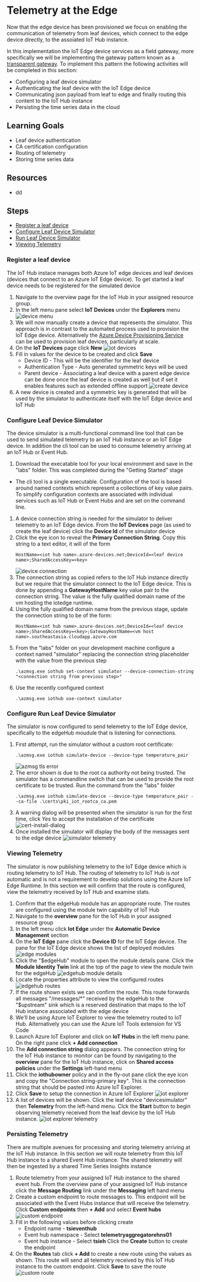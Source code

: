 # Telemetry at the Edge
Now that the edge device has been provisioned we focus on enabling the communication of telemetry from leaf devices, which connect to the edge device directly, to the assoiated IoT Hub instance. 

In this implementation the IoT Edge device services as a field gateway, more specifically we will be implementing the gateway pattern known as a [transparent gateway](https://docs.microsoft.com/en-us/azure/iot-edge/iot-edge-as-gateway?view=iotedge-2018-06). To implement this pattern the following activities will be completed in this section:
- Configuring a leaf device simulator
- Authenticating the leaf device with the IoT Edge device
- Communicating json payload from leaf to edge and finally routing this content to the IoT Hub instance
- Persisting the time series data in the cloud 


## Learning Goals
* Leaf device authentication  
* CA certification configuration
* Routing of telemetry
* Storing time series data


## Resources
* dd

## Steps
* [Register a leaf device](#register-a-leaf-device)
* [Configure Leaf Device Simulator](#configure-leaf-device-simulator)
* [Run Leaf Device Simulator](#run-leaf-device-simulator)
* [Viewing Telemetry](#viewing-telemetry)

### Register a leaf device 
The IoT Hub instace manages both Azure IoT edge devices and leaf devices (devices that connect to an Azure IoT Edge device). To get started a leaf device needs to be registered for the simulated device
1. Navigate to the overview page for the IoT Hub in your assigned resource group. 
1. In the left menu pane select **IoT Devices** under the **Explorers** menu 
![device menu](assets/menu-iothub-device.png)
1. We will now manually create a device that represents the simulator. This approach is in contrast to the automated process used to provision the IoT Edge device. Alternatively the [Azure Device Provisioning Service](https://docs.microsoft.com/en-us/azure/iot-dps/about-iot-dps#when-to-use-device-provisioning-service) can be used to provision leaf devices, particularly at scale. 
1. On the **IoT Devices** page click **New**
![iot devices](assets/iot-devices.png)
2. Fill in values for the device to be created and click **Save**
    - Device ID - This will be the identifier for the leaf device
    - Authentication Type - Auto generated symmetric keys will be used
    - Parent device - Associating a leaf device with a parent edge device can be done once the leaf device is created as well but if set it enables features such as extended offline support
![create device](assets/create-new-device.png)
1. A new device is created and a symmetric key is generated that will be used by the simulator to authenticate itself with the IoT Edge device and IoT Hub


### Configure Leaf Device Simulator
The device simulator is a multi-functional command line tool that can be used to send simulated telemetry to an IoT Hub instance or an IoT Edge device. In addition the cli tool can be used to consume telemetry arriving at an IoT Hub or Event Hub. 
1. Download the execatable tool for your local environment and save in the "labs" folder. This was completed during the "Getting Started" stage
- The cli tool is a single executable. Configuration of the tool is based around named contexts which represent a collections of key value pairs. To simplify configuration contexts are associated with individual services such as IoT Hub or Event Hubs and are set on the command line. 
1. A device connection string is needed for the simulator to deliver telemetry to an IoT Edge device. From the **IoT Devices** page (as used to create the leaf device) click the **Device Id** of the simulator device
1. Click the eye icon to reveal the **Primary Connection String**. Copy this string to a text editor, it will of the form 
   ```
   HostName=<iot hub name>.azure-devices.net;DeviceId=<leaf device name>;SharedAccessKey=<key>
   ```
   ![device connection](assets/device-conn-string.png)
1. The connection string as copied refers to the IoT Hub instance directly but we require that the simulator connect to the IoT Edge device. This is done by appending a **GatewayHostName** key value pair to the connection string. The value is the fully qualified domain name of the vm hosting the iotedge runtime. 
1. Using the fully qualified domain name from the previous stage, update the connection string to be of the form:  
   ```
   HostName=<iot hub name>.azure-devices.net;DeviceId=<leaf device name>;SharedAccessKey=<key>;GatewayHostName=<vm host name>.southeastasia.cloudapp.azure.com
   ```
1. From the "labs" folder on your development machine configure a context named "simulator" replacing the connection string placeholder with the value from the previous step
   ```
   .\azmsg.exe iothub set-context simulator --device-connection-string "<connection string from previous step>"
   ```
1. Use the recently configured context
   ```
   .\azmsg.exe iothub use-context simulator
   ```

### Configure Run Leaf Device Simulator
The simulator is now configured to send telemetry to the IoT Edge device, specifically to the edgeHub moudule that is listening for connections. 
1. First attempt, run the simulator without a custom root certificate:
   ```
   .\azmsg.exe iothub simulate-device --device-type temperature_pair
   ```
   ![azmsg tls error](assets/azmsg-tls-error.png)
1. The error shown is due to the root ca authority not being trusted. The simulator has a commandline switch that can be used to provide the root certificate to be trusted. Run the command from the "labs" folder
   ```
   .\azmsg.exe iothub simulate-device --device-type temperature_pair --ca-file .\certs\pki_iot_rootca_ca.pem
   ```
1. A warning dialog will be presented when the simulator is run for the first time, click *Yes* to accept the installation of the certificate
   ![cert-install-dialog](assets/ca-cert-warn.png)
1. Once installed the simulator will display the body of the messages sent to the edge device
   ![simulator telemetry](assets/azmsg-telemetry.png)

### Viewing Telemetry
The simulator is now publishing telemetry to the IoT Edge device which is routing telemetry to IoT Hub. The routing of telemetry to IoT Hub is *not* automatic and is not a requirement to develop solutions using the Azure IoT Edge Runtime. In this section we will confirm that the route is configured, view the telemetry received by IoT Hub and examine stats.
1. Confirm that the edgeHub module has an appropriate route. The routes are configured using the module twin capability of IoT Hub
1. Navigate to the **overview** pane for the IoT Hub in your assigned resource group
1. In the left menu click **Iot Edge** under the **Automatic Device Management** section
1. On the **IoT Edge** pane click the **Device ID** for the IoT Edge device. The pane for the IoT Edge device shows the list of deployed modules
   ![edge modules](assets/edge-modules.png)
1. Click the "$edgeHub" module to open the module details pane. Click the **Module Identity Twin** link at the top of the page to view the module twin for the edgeHub
   ![edgehub module details](assets/edgehub-module-details.png)
1. Locate the properties attribute to view the configured routes
   ![edgehub routes](assets/edgehub-module-route.png)
1. If the route shown exists we can confirm the route. This route forwards all messages "/messages/*" received by the edgeHub to the "$upstream" sink which is a reserved destination that maps to the IoT Hub instance associated with the edge device
1. We'll be using Azure IoT Explorer to view the telemetry routed to IoT Hub. Alternatively you can use the Azure IoT Tools extension for VS Code
1. Launch Azure IoT Explorer and click on **IoT Hubs** in the left menu pane. On the right pane click **+ Add connection**
1. The **Add connection string** dialog appears. The connection string for the IoT Hub instance to monitor can be found by navigating to the **overview** pane for the IoT Hub instance, click on **Shared access policies** under the **Settings** left-hand menu
1. Click the **iothubowner** policy and in the fly-out pane click the eye icon and copy the "Connection string-primary key". This is the connection string that should be pasted into Azure IoT Explorer.
1. Click **Save** to setup the connection in Azure IoT Explorer
   ![iot explorer](assets/iot-explorer-connection-string.png)
1. A list of devices will be shown. Click the leaf device "devicesimulator" then **Telemetry** from the left-hand menu. Clck the **Start** button to begin observing telemetry received from the leaf device by the IoT Hub instance.
   ![iot explorer telemetry](assets/iot-explorer-telemetry.png)


### Persisting Telemetry
There are multiple avenues for processing and storing telemetry arriving at the IoT Hub instance. In this section we will route telemetry from this IoT Hub instance to a shared Event Hub instance. The shared telemetry will then be ingested by a shared Time Series Insights instance
1. Route telemetry from your assigned IoT Hub instance to the shared event hub. From the overview pane of your assigned IoT Hub instance click the **Message Routing** link under the **Messaging** left hand menu 
1. Create a custom endpoint to route messages to. This endpoint will be associated with the Event Hubs instance that will receive the telemetry. Click **Custom endpoints** then **+ Add** and select **Event hubs**
   ![custom endpoint](assets/custom-endpoint.png)
1. Fill in the following values before clicking create
   - Endpoint name - **tsieventhub**
   - Event hub namespace - Select **telemetryaggregatorehns01**
   - Event hub instance - Select **tsieh**
   Click the **Create** button to create the endpoint
1. On the **Routes** tab click **+ Add** to create a new route using the values as shown. This route will send all telemetry received by this IoT Hub instance to the custom endpoint. Click **Save** to save the route
   ![custom route](assets/evthubroute.png)
